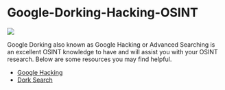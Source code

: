 # Google-Dorking-Hacking-OSINT
<p><img src="https://www.cqcore.uk/wp-content/uploads/2021/04/cropped-cropped-Capture-2.png"></p>
<p>Google Dorking also known as Google Hacking or Advanced Searching is an excellent OSINT knowledge to have and will assist you with your OSINT research. Below are some resources you may find helpful.</p>
<ul>
    <li><a href="https://www.exploit-db.com/google-hacking-database">Google Hacking</a></li>
    <li><a href="https://dorksearch.com/">Dork Search</a></li>
</ul>
